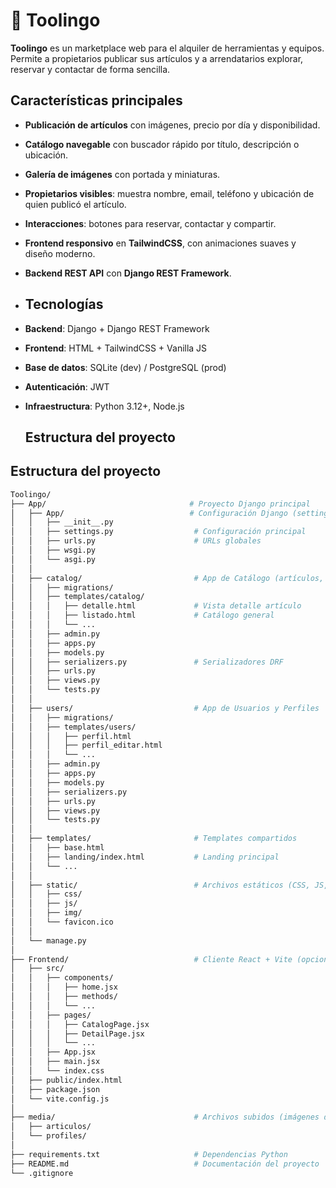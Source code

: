 # 🔧 Toolingo

**Toolingo** es un marketplace web para el alquiler de herramientas y equipos.  
Permite a propietarios publicar sus artículos y a arrendatarios explorar, reservar y contactar de forma sencilla.  

##  Características principales

-  **Publicación de artículos** con imágenes, precio por día y disponibilidad.  
-  **Catálogo navegable** con buscador rápido por título, descripción o ubicación.  
-  **Galería de imágenes** con portada y miniaturas.  
-  **Propietarios visibles**: muestra nombre, email, teléfono y ubicación de quien publicó el artículo.  
-  **Interacciones**: botones para reservar, contactar y compartir.  
-  **Frontend responsivo** en **TailwindCSS**, con animaciones suaves y diseño moderno.  
-  **Backend REST API** con **Django REST Framework**.

-  ##  Tecnologías

- **Backend**: Django + Django REST Framework  
- **Frontend**: HTML + TailwindCSS + Vanilla JS  
- **Base de datos**: SQLite (dev) / PostgreSQL (prod)  
- **Autenticación**: JWT  
- **Infraestructura**: Python 3.12+, Node.js

  ## Estructura del proyecto

##  Estructura del proyecto


```bash
Toolingo/
├── App/                                # Proyecto Django principal
│   ├── App/                            # Configuración Django (settings, urls, wsgi, asgi)
│   │   ├── __init__.py
│   │   ├── settings.py                  # Configuración principal
│   │   ├── urls.py                      # URLs globales
│   │   ├── wsgi.py
│   │   └── asgi.py
│   │
│   ├── catalog/                         # App de Catálogo (artículos, categorías, imágenes)
│   │   ├── migrations/
│   │   ├── templates/catalog/
│   │   │   ├── detalle.html             # Vista detalle artículo
│   │   │   ├── listado.html             # Catálogo general
│   │   │   └── ...
│   │   ├── admin.py
│   │   ├── apps.py
│   │   ├── models.py
│   │   ├── serializers.py               # Serializadores DRF
│   │   ├── urls.py
│   │   ├── views.py
│   │   └── tests.py
│   │
│   ├── users/                           # App de Usuarios y Perfiles
│   │   ├── migrations/
│   │   ├── templates/users/
│   │   │   ├── perfil.html
│   │   │   ├── perfil_editar.html
│   │   │   └── ...
│   │   ├── admin.py
│   │   ├── apps.py
│   │   ├── models.py
│   │   ├── serializers.py
│   │   ├── urls.py
│   │   ├── views.py
│   │   └── tests.py
│   │
│   ├── templates/                       # Templates compartidos
│   │   ├── base.html
│   │   ├── landing/index.html           # Landing principal
│   │   └── ...
│   │
│   ├── static/                          # Archivos estáticos (CSS, JS, imágenes)
│   │   ├── css/
│   │   ├── js/
│   │   ├── img/
│   │   └── favicon.ico
│   │
│   └── manage.py
│
├── Frontend/                            # Cliente React + Vite (opcional)
│   ├── src/
│   │   ├── components/
│   │   │   ├── home.jsx
│   │   │   ├── methods/
│   │   │   └── ...
│   │   ├── pages/
│   │   │   ├── CatalogPage.jsx
│   │   │   ├── DetailPage.jsx
│   │   │   └── ...
│   │   ├── App.jsx
│   │   ├── main.jsx
│   │   └── index.css
│   ├── public/index.html
│   ├── package.json
│   └── vite.config.js
│
├── media/                               # Archivos subidos (imágenes de artículos/perfiles)
│   ├── articulos/
│   └── profiles/
│
├── requirements.txt                     # Dependencias Python
├── README.md                            # Documentación del proyecto
└── .gitignore
